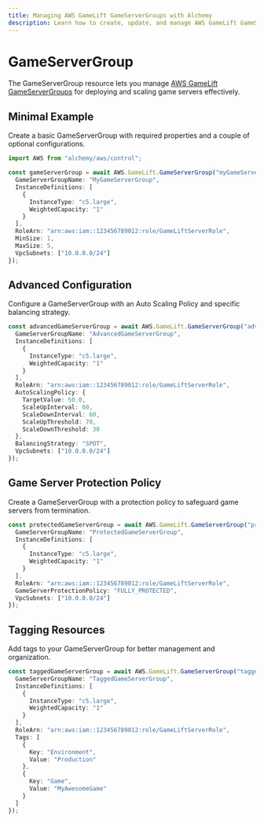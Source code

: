 ```yaml
---
title: Managing AWS GameLift GameServerGroups with Alchemy
description: Learn how to create, update, and manage AWS GameLift GameServerGroups using Alchemy Cloud Control.
---
```


# GameServerGroup

The GameServerGroup resource lets you manage [AWS GameLift GameServerGroups](https://docs.aws.amazon.com/gamelift/latest/userguide/) for deploying and scaling game servers effectively.

## Minimal Example

Create a basic GameServerGroup with required properties and a couple of optional configurations.

```ts
import AWS from "alchemy/aws/control";

const gameServerGroup = await AWS.GameLift.GameServerGroup("myGameServerGroup", {
  GameServerGroupName: "MyGameServerGroup",
  InstanceDefinitions: [
    {
      InstanceType: "c5.large",
      WeightedCapacity: "1"
    }
  ],
  RoleArn: "arn:aws:iam::123456789012:role/GameLiftServerRole",
  MinSize: 1,
  MaxSize: 5,
  VpcSubnets: ["10.0.0.0/24"]
});
```

## Advanced Configuration

Configure a GameServerGroup with an Auto Scaling Policy and specific balancing strategy.

```ts
const advancedGameServerGroup = await AWS.GameLift.GameServerGroup("advancedGameServerGroup", {
  GameServerGroupName: "AdvancedGameServerGroup",
  InstanceDefinitions: [
    {
      InstanceType: "c5.large",
      WeightedCapacity: "1"
    }
  ],
  RoleArn: "arn:aws:iam::123456789012:role/GameLiftServerRole",
  AutoScalingPolicy: {
    TargetValue: 50.0,
    ScaleUpInterval: 60,
    ScaleDownInterval: 60,
    ScaleUpThreshold: 70,
    ScaleDownThreshold: 30
  },
  BalancingStrategy: "SPOT",
  VpcSubnets: ["10.0.0.0/24"]
});
```

## Game Server Protection Policy

Create a GameServerGroup with a protection policy to safeguard game servers from termination.

```ts
const protectedGameServerGroup = await AWS.GameLift.GameServerGroup("protectedGameServerGroup", {
  GameServerGroupName: "ProtectedGameServerGroup",
  InstanceDefinitions: [
    {
      InstanceType: "c5.large",
      WeightedCapacity: "1"
    }
  ],
  RoleArn: "arn:aws:iam::123456789012:role/GameLiftServerRole",
  GameServerProtectionPolicy: "FULLY_PROTECTED",
  VpcSubnets: ["10.0.0.0/24"]
});
```

## Tagging Resources

Add tags to your GameServerGroup for better management and organization.

```ts
const taggedGameServerGroup = await AWS.GameLift.GameServerGroup("taggedGameServerGroup", {
  GameServerGroupName: "TaggedGameServerGroup",
  InstanceDefinitions: [
    {
      InstanceType: "c5.large",
      WeightedCapacity: "1"
    }
  ],
  RoleArn: "arn:aws:iam::123456789012:role/GameLiftServerRole",
  Tags: [
    {
      Key: "Environment",
      Value: "Production"
    },
    {
      Key: "Game",
      Value: "MyAwesomeGame"
    }
  ]
});
```